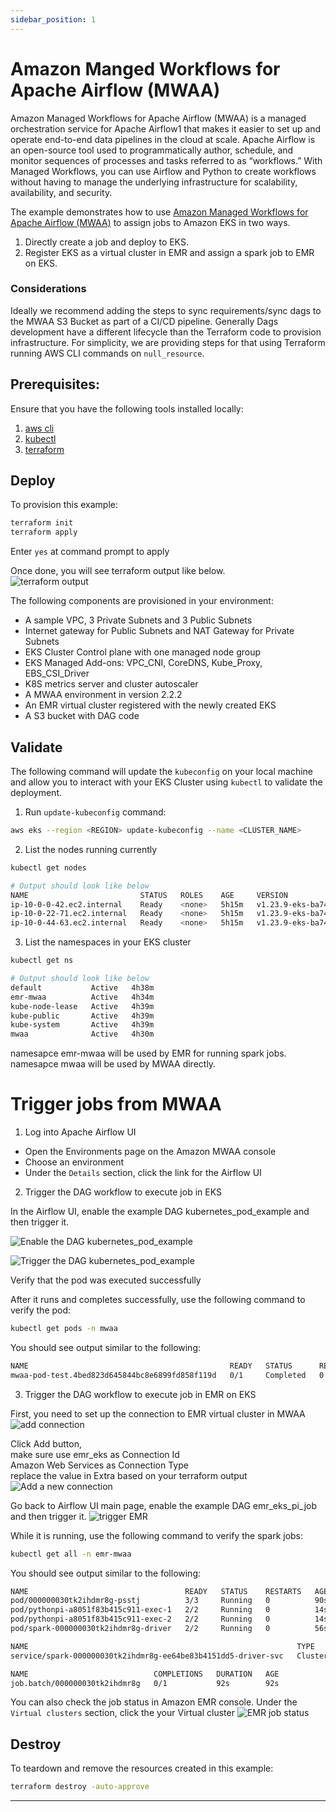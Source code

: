 ```yaml
---
sidebar_position: 1
---
```


# Amazon Manged Workflows for Apache Airflow (MWAA)
Amazon Managed Workflows for Apache Airflow (MWAA) is a managed orchestration service for Apache Airflow1 that makes it easier to set up and operate end-to-end data pipelines in the cloud at scale. Apache Airflow is an open-source tool used to programmatically author, schedule, and monitor sequences of processes and tasks referred to as “workflows.” With Managed Workflows, you can use Airflow and Python to create workflows without having to manage the underlying infrastructure for scalability, availability, and security.

The example demonstrates how to use [Amazon Managed Workflows for Apache Airflow (MWAA)](https://docs.aws.amazon.com/mwaa/latest/userguide/what-is-mwaa.html) to assign jobs to Amazon EKS in two ways.
1. Directly create a job and deploy to EKS.
2. Register EKS as a virtual cluster in EMR and assign a spark job to EMR on EKS.

### Considerations

Ideally we recommend adding the steps to sync requirements/sync dags to the MWAA S3 Bucket as part of a CI/CD pipeline. Generally Dags development have a different lifecycle than the Terraform code to provision infrastructure.
For simplicity, we are providing steps for that using Terraform running AWS CLI commands on `null_resource`.

## Prerequisites:

Ensure that you have the following tools installed locally:

1. [aws cli](https://docs.aws.amazon.com/cli/latest/userguide/install-cliv2.html)
2. [kubectl](https://Kubernetes.io/docs/tasks/tools/)
3. [terraform](https://learn.hashicorp.com/tutorials/terraform/install-cli)

## Deploy

To provision this example:

```bash
terraform init
terraform apply
```

Enter `yes` at command prompt to apply

Once done, you will see terraform output like below. <br />
![terraform output](terraform-output.png)

The following components are provisioned in your environment:
- A sample VPC, 3 Private Subnets and 3 Public Subnets
- Internet gateway for Public Subnets and NAT Gateway for Private Subnets
- EKS Cluster Control plane with one managed node group
- EKS Managed Add-ons: VPC_CNI, CoreDNS, Kube_Proxy, EBS_CSI_Driver
- K8S metrics server and cluster autoscaler
- A MWAA environment in version 2.2.2
- An EMR virtual cluster registered with the newly created EKS
- A S3 bucket with DAG code

## Validate

The following command will update the `kubeconfig` on your local machine and allow you to interact with your EKS Cluster using `kubectl` to validate the deployment.

1. Run `update-kubeconfig` command:

```bash
aws eks --region <REGION> update-kubeconfig --name <CLUSTER_NAME>
```

2. List the nodes running currently

```bash
kubectl get nodes

# Output should look like below
NAME                         STATUS   ROLES    AGE     VERSION
ip-10-0-0-42.ec2.internal    Ready    <none>   5h15m   v1.23.9-eks-ba74326
ip-10-0-22-71.ec2.internal   Ready    <none>   5h15m   v1.23.9-eks-ba74326
ip-10-0-44-63.ec2.internal   Ready    <none>   5h15m   v1.23.9-eks-ba74326
```

3. List the namespaces in your EKS cluster
```bash
kubectl get ns

# Output should look like below
default           Active   4h38m
emr-mwaa          Active   4h34m
kube-node-lease   Active   4h39m
kube-public       Active   4h39m
kube-system       Active   4h39m
mwaa              Active   4h30m
```

namesapce emr-mwaa will be used by EMR for running spark jobs.<br />
namesapce mwaa will be used by MWAA directly.


# Trigger jobs from MWAA
1. Log into Apache Airflow UI

- Open the Environments page on the Amazon MWAA console
- Choose an environment
- Under the `Details` section, click the link for the Airflow UI

2. Trigger the DAG workflow to execute job in EKS

In the Airflow UI, enable the example DAG kubernetes_pod_example and then trigger it.

![Enable the DAG kubernetes_pod_example ](kubernetes_pod_example_dag.png)

![Trigger the DAG kubernetes_pod_example ](dag_tree.png)

Verify that the pod was executed successfully

After it runs and completes successfully, use the following command to verify the pod:

```bash
kubectl get pods -n mwaa
```

You should see output similar to the following:

```bash
NAME                                             READY   STATUS      RESTARTS   AGE
mwaa-pod-test.4bed823d645844bc8e6899fd858f119d   0/1     Completed   0          25s
```

3. Trigger the DAG workflow to execute job in EMR on EKS

First, you need to set up the connection to EMR virtual cluster in MWAA
![add connection](add-connection.PNG)

Click Add button, <br />
make sure use emr_eks as Connection Id <br />
Amazon Web Services as Connection Type <br />
replace the value in Extra based on your terraform output <br />
![Add a new connection](Add-new-connection.PNG)


Go back to Airflow UI main page, enable the example DAG emr_eks_pi_job and then trigger it.
![trigger EMR](trigger-emr.PNG)

While it is running, use the following command to verify the spark jobs:

```bash
kubectl get all -n emr-mwaa
```

You should see output similar to the following:

```bash
NAME                                   READY   STATUS    RESTARTS   AGE
pod/000000030tk2ihdmr8g-psstj          3/3     Running   0          90s
pod/pythonpi-a8051f83b415c911-exec-1   2/2     Running   0          14s
pod/pythonpi-a8051f83b415c911-exec-2   2/2     Running   0          14s
pod/spark-000000030tk2ihdmr8g-driver   2/2     Running   0          56s

NAME                                                            TYPE        CLUSTER-IP   EXTERNAL-IP   PORT(S)                      AGE
service/spark-000000030tk2ihdmr8g-ee64be83b4151dd5-driver-svc   ClusterIP   None         <none>        7078/TCP,7079/TCP,4040/TCP   57s

NAME                            COMPLETIONS   DURATION   AGE
job.batch/000000030tk2ihdmr8g   0/1           92s        92s
```
You can also check the job status in Amazon EMR console. Under the `Virtual clusters` section, click the your Virtual cluster
![EMR job status](emr-job-status.PNG)

## Destroy

To teardown and remove the resources created in this example:

```bash
terraform destroy -auto-approve
```
---
